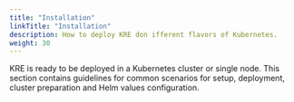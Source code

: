 ```yaml
---
title: "Installation"
linkTitle: "Installation"
description: How to deploy KRE don ifferent flavors of Kubernetes.
weight: 30
---
```

KRE is ready to be deployed in a Kubernetes cluster or single node. This section contains guidelines for common scenarios for setup, deployment, cluster preparation and Helm values configuration.